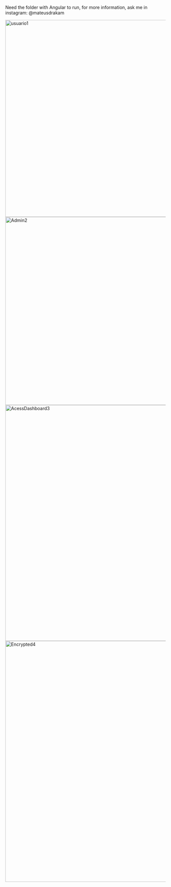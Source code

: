 Need the folder with Angular to run, for more information, ask me in instagram: @mateusdrakam

<img width="618" alt="usuario1" src="https://github.com/Mateus-Nakamoto/SistemaAdmin/assets/145996589/c0576db4-d0c3-4099-8984-6531696f6507">

<img width="590" alt="Admin2" src="https://github.com/Mateus-Nakamoto/SistemaAdmin/assets/145996589/35a53149-28bd-4d73-b1d1-33a7f51f36f8">

<img width="740" alt="AcessDashboard3" src="https://github.com/Mateus-Nakamoto/SistemaAdmin/assets/145996589/051b3c68-7ff5-436a-b402-352cd7be2f53">

<img width="756" alt="Encrypted4" src="https://github.com/Mateus-Nakamoto/SistemaAdmin/assets/145996589/1f760d9b-bff7-4261-aaee-598c18d5e739">
